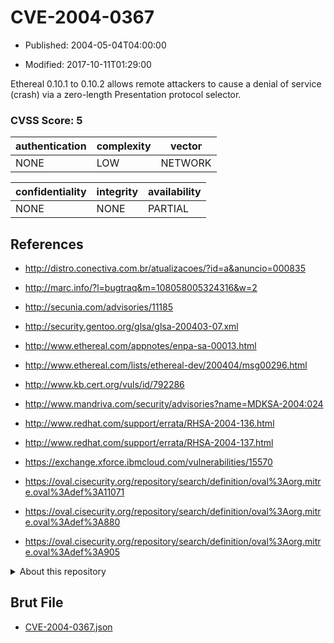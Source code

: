 # CVE-2004-0367

- Published: 2004-05-04T04:00:00

- Modified: 2017-10-11T01:29:00

Ethereal 0.10.1 to 0.10.2 allows remote attackers to cause a denial of service (crash) via a zero-length Presentation protocol selector.

### CVSS Score: **5**

| authentication | complexity | vector |
| --- | --- | --- |
| NONE | LOW | NETWORK |

| confidentiality | integrity | availability |
| --- | --- | --- |
| NONE | NONE | PARTIAL |

## References

* http://distro.conectiva.com.br/atualizacoes/?id=a&anuncio=000835

* http://marc.info/?l=bugtraq&m=108058005324316&w=2

* http://secunia.com/advisories/11185

* http://security.gentoo.org/glsa/glsa-200403-07.xml

* http://www.ethereal.com/appnotes/enpa-sa-00013.html

* http://www.ethereal.com/lists/ethereal-dev/200404/msg00296.html

* http://www.kb.cert.org/vuls/id/792286

* http://www.mandriva.com/security/advisories?name=MDKSA-2004:024

* http://www.redhat.com/support/errata/RHSA-2004-136.html

* http://www.redhat.com/support/errata/RHSA-2004-137.html

* https://exchange.xforce.ibmcloud.com/vulnerabilities/15570

* https://oval.cisecurity.org/repository/search/definition/oval%3Aorg.mitre.oval%3Adef%3A11071

* https://oval.cisecurity.org/repository/search/definition/oval%3Aorg.mitre.oval%3Adef%3A880

* https://oval.cisecurity.org/repository/search/definition/oval%3Aorg.mitre.oval%3Adef%3A905

<details>
<summary>About this repository</summary> 

  This repository is part of the project [Live Hack CVE](https://github.com/Live-Hack-CVE). Main website can be found [www.live-hack.org](https://www.live-hack.org) 
  
  Made by [Sn0wAlice](https://github.com/Sn0wAlice) for the people that care about security and need to have a feed of the latest CVEs. Hope you enjoy it, don't forget to star the repo and follow me on [Twitter](https://twitter.com/Sn0wAlice) and [Github](https://github.com/Sn0wAlice). And that is my [personnal website](https://www.alice-snow.me/)

  - [Home Page](https://github.com/Live-Hack-CVE)
  - [Framework](https://github.com/Live-Hack-CVE/cve-framework)
  - [CVE database](https://github.com/Live-Hack-CVE/full_database)
  - [Changelog](https://github.com/Live-Hack-CVE/Changelog)
</details>

## Brut File

* [CVE-2004-0367.json](https://raw.githubusercontent.com/Live-Hack-CVE/full_database/main/cves/2004/CVE-2004-0367.json)

